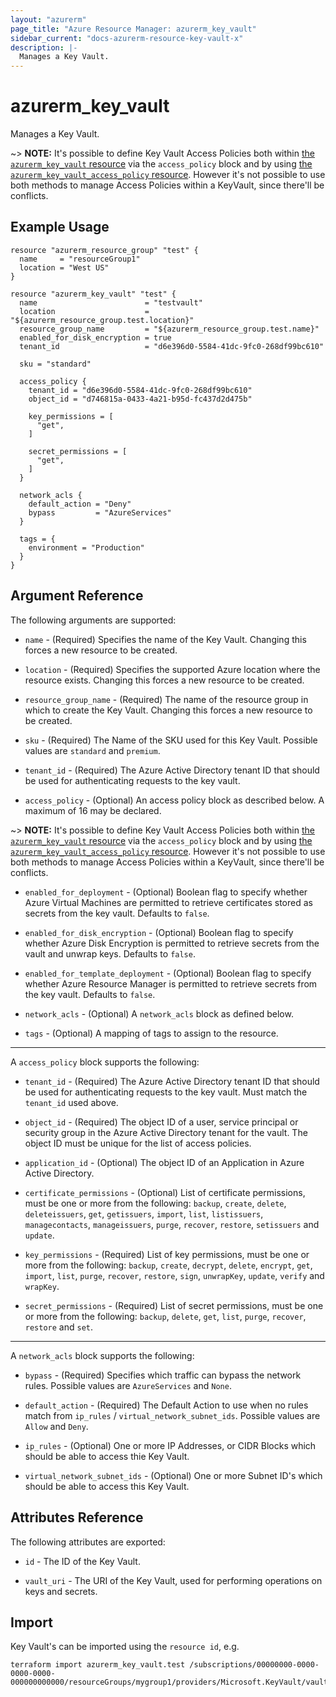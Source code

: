 ```yaml
---
layout: "azurerm"
page_title: "Azure Resource Manager: azurerm_key_vault"
sidebar_current: "docs-azurerm-resource-key-vault-x"
description: |-
  Manages a Key Vault.
---
```


# azurerm_key_vault

Manages a Key Vault.

~> **NOTE:** It's possible to define Key Vault Access Policies both within [the `azurerm_key_vault` resource](key_vault.html) via the `access_policy` block and by using [the `azurerm_key_vault_access_policy` resource](key_vault_access_policy.html). However it's not possible to use both methods to manage Access Policies within a KeyVault, since there'll be conflicts.

## Example Usage

```hcl
resource "azurerm_resource_group" "test" {
  name     = "resourceGroup1"
  location = "West US"
}

resource "azurerm_key_vault" "test" {
  name                        = "testvault"
  location                    = "${azurerm_resource_group.test.location}"
  resource_group_name         = "${azurerm_resource_group.test.name}"
  enabled_for_disk_encryption = true
  tenant_id                   = "d6e396d0-5584-41dc-9fc0-268df99bc610"

  sku = "standard"

  access_policy {
    tenant_id = "d6e396d0-5584-41dc-9fc0-268df99bc610"
    object_id = "d746815a-0433-4a21-b95d-fc437d2d475b"

    key_permissions = [
      "get",
    ]

    secret_permissions = [
      "get",
    ]
  }

  network_acls {
    default_action = "Deny"
    bypass         = "AzureServices"
  }

  tags = {
    environment = "Production"
  }
}
```

## Argument Reference

The following arguments are supported:

* `name` - (Required) Specifies the name of the Key Vault. Changing this forces a new resource to be created.

* `location` - (Required) Specifies the supported Azure location where the resource exists. Changing this forces a new resource to be created.

* `resource_group_name` - (Required) The name of the resource group in which to create the Key Vault. Changing this forces a new resource to be created.

* `sku` - (Required) The Name of the SKU used for this Key Vault. Possible values are `standard` and `premium`.

* `tenant_id` - (Required) The Azure Active Directory tenant ID that should be used for authenticating requests to the key vault.

* `access_policy` - (Optional) An access policy block as described below. A maximum of 16 may be declared.
    
~> **NOTE:** It's possible to define Key Vault Access Policies both within [the `azurerm_key_vault` resource](key_vault.html) via the `access_policy` block and by using [the `azurerm_key_vault_access_policy` resource](key_vault_access_policy.html). However it's not possible to use both methods to manage Access Policies within a KeyVault, since there'll be conflicts.

* `enabled_for_deployment` - (Optional) Boolean flag to specify whether Azure Virtual Machines are permitted to retrieve certificates stored as secrets from the key vault. Defaults to `false`.

* `enabled_for_disk_encryption` - (Optional) Boolean flag to specify whether Azure Disk Encryption is permitted to retrieve secrets from the vault and unwrap keys. Defaults to `false`.

* `enabled_for_template_deployment` - (Optional) Boolean flag to specify whether Azure Resource Manager is permitted to retrieve secrets from the key vault. Defaults to `false`.

* `network_acls` - (Optional) A `network_acls` block as defined below.

* `tags` - (Optional) A mapping of tags to assign to the resource.

---

A `access_policy` block supports the following:

* `tenant_id` - (Required) The Azure Active Directory tenant ID that should be used for authenticating requests to the key vault. Must match the `tenant_id` used above.

* `object_id` - (Required) The object ID of a user, service principal or security group in the Azure Active Directory tenant for the vault. The object ID must be unique for the list of access policies.

* `application_id` - (Optional) The object ID of an Application in Azure Active Directory.

* `certificate_permissions` - (Optional) List of certificate permissions, must be one or more from the following: `backup`, `create`, `delete`, `deleteissuers`, `get`, `getissuers`, `import`, `list`, `listissuers`, `managecontacts`, `manageissuers`, `purge`, `recover`, `restore`, `setissuers` and `update`.

* `key_permissions` - (Required) List of key permissions, must be one or more from the following: `backup`, `create`, `decrypt`, `delete`, `encrypt`, `get`, `import`, `list`, `purge`, `recover`, `restore`, `sign`, `unwrapKey`, `update`, `verify` and `wrapKey`.

* `secret_permissions` - (Required) List of secret permissions, must be one or more from the following: `backup`, `delete`, `get`, `list`, `purge`, `recover`, `restore` and `set`.


---

A `network_acls` block supports the following:

* `bypass` - (Required) Specifies which traffic can bypass the network rules. Possible values are `AzureServices` and `None`.

* `default_action` - (Required) The Default Action to use when no rules match from `ip_rules` / `virtual_network_subnet_ids`. Possible values are `Allow` and `Deny`.

* `ip_rules` - (Optional) One or more IP Addresses, or CIDR Blocks which should be able to access thie Key Vault.

* `virtual_network_subnet_ids` - (Optional) One or more Subnet ID's which should be able to access this Key Vault.

## Attributes Reference

The following attributes are exported:

* `id` - The ID of the Key Vault.

* `vault_uri` - The URI of the Key Vault, used for performing operations on keys and secrets.

## Import

Key Vault's can be imported using the `resource id`, e.g.

```shell
terraform import azurerm_key_vault.test /subscriptions/00000000-0000-0000-0000-000000000000/resourceGroups/mygroup1/providers/Microsoft.KeyVault/vaults/vault1
```

